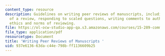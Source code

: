 ```yaml
---
content_type: resource
description: Guidelines on writing peer reviews of manuscripts, including the purpose
  of a review, responding to scaled questions, writing comments to authors, and the
  ethics and norms of reviewing.
file: https://ol-ocw-studio-app-qa.s3.amazonaws.com/courses/15-289-communication-skills-for-academics-spring-2002/937e613663dac44e798bff1136609b25_teach_note_pee_rev.pdf
file_type: application/pdf
resourcetype: Document
title: 'Writing Peer Reviews of Manuscripts '
uid: 937e6136-63da-c44e-798b-ff1136609b25
---
```

